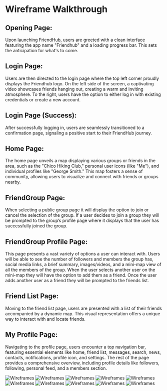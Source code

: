 # Wireframe Walkthrough

## Opening Page:

Upon launching FriendHub, users are greeted with a clean interface featuring the app name "Friendhub" and a loading progress bar. This sets the anticipation for what's to come.

## Login Page:

Users are then directed to the login page where the top left corner proudly displays the Friendhub logo. On the left side of the screen, a captivating video showcases friends hanging out, creating a warm and inviting atmosphere. To the right, users have the option to either log in with existing credentials or create a new account.

## Login Page (Success):

After successfully logging in, users are seamlessly transitioned to a confirmation page, signaling a positive start to their FriendHub journey.

## Home Page:

The home page unveils a map displaying various groups or friends in the area, such as the "Chico Hiking Club," personal user icons (like "Me"), and individual profiles like "George Smith." This map fosters a sense of community, allowing users to visualize and connect with friends or groups nearby.

## FriendGroup Page:

When selecting a public group page it will display the option to join or cancel the selection of the group. If a user decides to join a group they will be prompted to the group’s profile page where it displays that the user has successfully joined the group. 

## FriendGroup Profile Page:

This page presents a vast variety of options a user can interact with. Users will be able to see the number of followers and members the group has, social media links, a brief summary, images/videos, and a mini-map view of all the members of the group. When the user selects another user on the mini-map they will have the option to add them as a friend. Once the user adds another user as a friend they will be prompted to the friends list. 

## Friend List Page:

Moving to the friend list page, users are presented with a list of their friends accompanied by a dynamic map. This visual representation offers a unique way to interact with and locate friends.

## My Profile Page:

Navigating to the profile page, users encounter a top navigation bar, featuring essential elements like home, friend list, messages, search, news, contacts, notifications, profile icon, and settings. The rest of the page provides a comprehensive overview, including profile details like followers, following, personal feed, and a members section.




 ![Wireframes](https://github.com/ChicoState/UX-FriendHub/blob/main/1.jpg)
 ![Wireframes](https://github.com/ChicoState/UX-FriendHub/blob/main/2.jpg)
 ![Wireframes](https://github.com/ChicoState/UX-FriendHub/blob/main/3.jpg)
 ![Wireframes](https://github.com/ChicoState/UX-FriendHub/blob/main/4.jpg)
 ![Wireframes](https://github.com/ChicoState/UX-FriendHub/blob/main/4.jpg)
 ![Wireframes](https://github.com/ChicoState/UX-FriendHub/blob/main/5.jpg)
 ![Wireframes](https://github.com/ChicoState/UX-FriendHub/blob/main/6.jpg)
 ![Wireframes](https://github.com/ChicoState/UX-FriendHub/blob/main/7.jpg)
 ![Wireframes](https://github.com/ChicoState/UX-FriendHub/blob/main/8.jpg)
 ![Wireframes](https://github.com/ChicoState/UX-FriendHub/blob/main/9.jpg)
 
 
 
 
 
 
 
 
 
 


